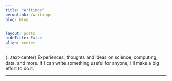 ```yaml
---
title: "Writings"
permalink: /writings
blog: blog


layout: posts
hideTitle: False
align: center
---
```


{: .text-center}
Experiences, thoughts and ideas on science, computing, data, and more.
If I can write something useful for anyone, I'll make a big effort to do it.

---